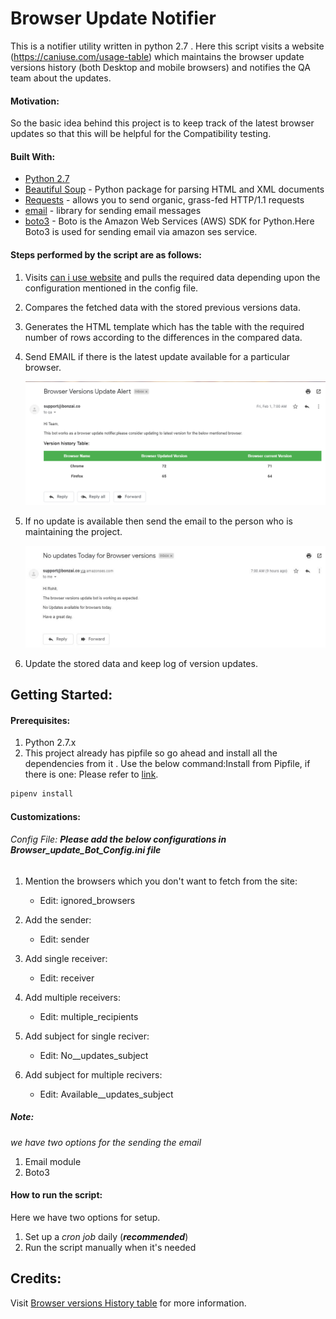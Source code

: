 # Browser Update Notifier

This is a notifier utility written in python 2.7 . Here this script visits a website (https://caniuse.com/usage-table) which maintains the browser update versions history (both Desktop and mobile browsers) and notifies the QA team about the updates.

#### Motivation:
So the basic idea behind this project is to keep track of the latest browser updates so that this will be helpful for the Compatibility testing.

#### Built With:
- [Python 2.7](https://www.python.org/download/releases/2.7/)
- [Beautiful Soup](https://www.crummy.com/software/BeautifulSoup/bs4/doc/) - Python package for parsing HTML and XML documents
- [Requests](http://docs.python-requests.org/en/master/) - allows you to send organic, grass-fed HTTP/1.1 requests
- [email](https://docs.python.org/2/library/email.html#module-email) - library for sending email messages
- [boto3](https://boto3.amazonaws.com/v1/documentation/api/latest/index.html) - Boto is the Amazon Web Services (AWS) SDK for Python.Here Boto3 is used for sending email via amazon ses service.

#### Steps performed by the script are as follows:

1. Visits [can i use website](https://caniuse.com/usage-table) and pulls the required data depending upon the configuration mentioned in the config file.
2. Compares the fetched data with the stored previous versions data.
3. Generates the HTML template which has the table with the required number of rows according to the differences in the compared data.
4. Send EMAIL if there is the latest update available for a particular browser. 

   ![Sample email template for available updates ](/Images/Updates.png "History")  
5. If no update is available then send the email to the person who is maintaining the project.

   ![email template for no available updates ](/Images/noupdates.JPG "History1")

6. Update the stored data and keep log of version updates.


## Getting Started:

#### Prerequisites:
1. Python 2.7.x
2. This project already has pipfile so go ahead and install all the dependencies from it . Use the below command:Install from Pipfile, if there is one: Please refer to [link](https://pipenv.readthedocs.io/en/latest/basics/#example-pipenv-workflow).

```bash
pipenv install
```
#### Customizations:

###### Config File: **_Please  add the below configurations in Browser_update_Bot_Config.ini file_**
1. Mention the browsers which you don't want to fetch from the site:

    * Edit: ignored_browsers
2. Add the sender:
     
    * Edit: sender 
3. Add single receiver:
     
    * Edit: receiver
4. Add multiple receivers:
     
    * Edit: multiple_recipients

5. Add subject for single reciver:
     
    * Edit: No__updates_subject

6. Add subject for multiple recivers:
     
    * Edit: Available__updates_subject

##### Note: 
_we have two options for the sending the email_
1. Email module
2. Boto3 

 
#### How to run the script:
Here we have two options for setup.
1. Set up a _cron job_ daily (**_recommended_**)
2. Run the script manually when it's needed


## Credits:
Visit [Browser versions History table](https://caniuse.com/usage-table) for more information.











 



